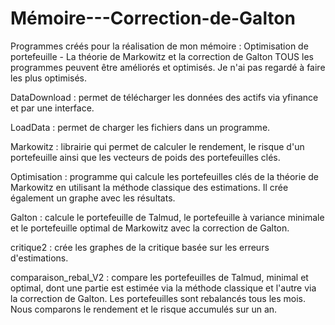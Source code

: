 # Mémoire---Correction-de-Galton
Programmes créés pour la réalisation de mon mémoire : Optimisation de portefeuille - La théorie de Markowitz et la correction de Galton
TOUS les programmes peuvent être améliorés et optimisés. Je n'ai pas regardé à faire les plus optimisés.

DataDownload : permet de télécharger les données des actifs via yfinance et par une interface.

LoadData : permet de charger les fichiers dans un programme.

Markowitz : librairie qui permet de calculer le rendement, le risque d'un portefeuille ainsi que les vecteurs de poids des portefeuilles clés.

Optimisation : programme qui calcule les portefeuilles clés de la théorie de Markowitz en utilisant la méthode classique des estimations. Il crée également un graphe avec les résultats.

Galton : calcule le portefeuille de Talmud, le portefeuille à variance minimale et le portefeuille optimal de Markowitz avec la correction de Galton.

critique2 : crée les graphes de la critique basée sur les erreurs d'estimations.

comparaison_rebal_V2 : compare les portefeuilles de Talmud, minimal et optimal, dont une partie est estimée via la méthode classique et l'autre via la correction de Galton. Les portefeuilles sont rebalancés tous les mois. Nous comparons le rendement et le risque accumulés sur un an.
